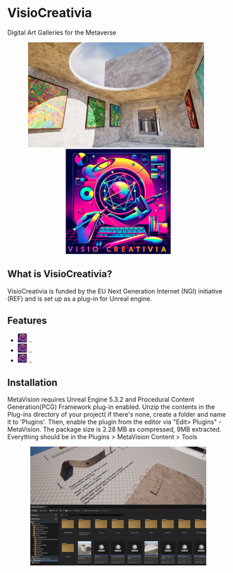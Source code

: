 # VisioCreativia
Digital Art Galleries for the Metaverse

<p align="center">
  <img src="https://github.com/SCT-lab/VisioCreativia/blob/main/Images/Picture7.png" alt="VisioCreativia Visual Example" width="400" style="display: inline-block; margin-right: 10px;">
  <img src="https://github.com/SCT-lab/VisioCreativia/blob/main/Images/logo4.PNG" alt="VisioCreativia Logo" width="240" style="display: inline-block;">
</p>

## What is VisioCreativia?
VisioCreativia is funded by the EU Next Generation Internet (NGI) initiative (REF) and is set up as a plug-in for Unreal engine.

## Features
* <img src="https://github.com/SCT-lab/VisioCreativia/blob/main/Images/logo4.PNG" width="20"> ..
* <img src="https://github.com/SCT-lab/VisioCreativia/blob/main/Images/logo4.PNG" width="20"> ..
* <img src="https://github.com/SCT-lab/VisioCreativia/blob/main/Images/logo4.PNG" width="20"> ..

## Installation
MetaVision requires Unreal Engine 5.3.2 and Procedural Content Generation(PCG) Framework plug-in enabled. Unzip the contents in the Plug-ins directory of your project( if there's none, create a folder and name it to 'Plugins'. Then, enable the plugin from the editor via "Edit> Plugins" -MetaVision. The package size is 2.28 MB as compressed, 9MB extracted.
Everything should be in the Plugins > MetaVision Content > Tools

<p align="center">
  <img src="https://github.com/SCT-lab/VisioCreativia/blob/main/Images/Screenshot%202024-07-25%20125035.png" alt="DigiFungi Visual Example4" width="400">
</p>



